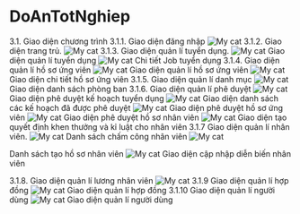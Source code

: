 # DoAnTotNghiep
3.1. Giao diện chương trình
3.1.1. Giao diện đăng nhập
  ![My cat](https://www.dropbox.com/s/2khr96kjl9hzq8x/Anh_1.png?dl=0)
3.1.2. Giao diện trang trủ. 
  ![My cat](https://www.dropbox.com/s/ydd8hly2z10iwux/Anh_2.png?dl=0)
3.1.3. Giao diện quản lí tuyển dụng.
  ![My cat](https://www.dropbox.com/s/rvhfu2ov3ihdf04/Anh_3.png?dl=0)
Giao diện quản lí tuyển dụng
  ![My cat](https://www.dropbox.com/s/ksgnsm1t4dd0npd/Anh_4.png?dl=0)
Chi tiết Job tuyển dụng
3.1.4. Giao diện quản lí hồ sơ ứng viên
  ![My cat](https://www.dropbox.com/s/7ata8m6l6hd1qs8/Anh_5.png?dl=0)
Giao diện quản lí hồ sơ ứng viên
  ![My cat](https://www.dropbox.com/s/f32f93hzhgfxkyr/Anh_6.png?dl=0)
Giao diện chi tiết hồ sơ ứng viên
3.1.5. Giao diện quản lí danh mục
  ![My cat](https://www.dropbox.com/s/fra02lp5tjo387l/Anh_7.png?dl=0)
Giao diện danh sách phòng ban
3.1.6. Giao diện quản lí phê duyệt
  ![My cat](https://www.dropbox.com/s/mun0ahtiozo0ig7/Anh_8.png?dl=0)
Giao diện phê duyệt kế hoạch tuyển dụng
![My cat](https://www.dropbox.com/s/d2tgnlc8k1ghj6t/Anh_9.png?dl=0)
Giao diện danh sách các kế hoạch đã được phê duyệt
   ![My cat](https://www.dropbox.com/s/09ei8v3ke2uwzh5/Anh_10.png?dl=0)
Giao diện phê duyệt hồ sơ ứng viên
![My cat](https://www.dropbox.com/s/nhi6xy7te1xxf3c/Anh_11.png?dl=0)
Giao diện phê duyệt hồ sơ nhân viên
   ![My cat](https://www.dropbox.com/s/q5359gd1o5jgvqe/Anh_12.png?dl=0)
Giao diện tạo quyết định khen thưởng và kỉ luật cho nhân viên
 3.1.7 Giao diện quản lí nhân viên.
  ![My cat](https://www.dropbox.com/s/yvhicnmenh12qd0/Anh_13.png?dl=0)
Danh sách chấm công nhân viên
  ![My cat](https://www.dropbox.com/s/4a8yiye25ra0cm6/Anh_14.png?dl=0)

Danh sách tạo hồ sơ nhân viên
  ![My cat](https://www.dropbox.com/s/0c1o949770nvxfq/Anh_15.png?dl=0)
Giao diện cập nhập diễn biến nhân viên

3.1.8.  Giao diện quản lí lương nhân viên
 ![My cat](https://www.dropbox.com/s/436cirmf3gl4qte/Anh_16.png?dl=0)
3.1.9 Giao diện quản lí hợp đồng
   ![My cat](https://www.dropbox.com/s/d5c5df6l7lvkc9j/Anh_17.png?dl=0)
Giao diện quản lí  hợp đồng
3.1.10 Giao diện quản lí người dùng 
![My cat](https://www.dropbox.com/s/t4p2kk2vhwdjf1r/Anh_18.png?dl=0)
Giao diện quản lí người dùng

 
